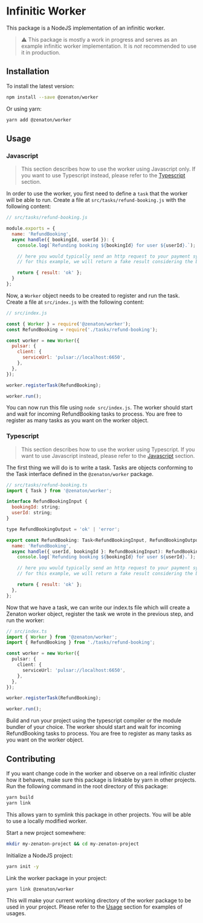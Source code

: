 # Infinitic Worker

This package is a NodeJS implementation of an infinitic worker.

> ⚠️ This package is mostly a work in progress and serves as an example infinitic worker implementation.
> It is _not_ recommended to use it in production.

## Installation

To install the latest version:

```sh
npm install --save @zenaton/worker
```

Or using yarn:

```sh
yarn add @zenaton/worker
```

## Usage

### Javascript

> This section describes how to use the worker using Javascript only.
> If you want to use Typescript instead, please refer to the [Typescript](#typescript) section.

In order to use the worker, you first need to define a `task` that the worker will be able to run.
Create a file at `src/tasks/refund-booking.js` with the following content:

```javascript
// src/tasks/refund-booking.js

module.exports = {
  name: 'RefundBooking',
  async handle({ bookingId, userId }): {
    console.log(`Refunding booking ${bookingId} for user ${userId}.`);

    // here you would typically send an http request to your payment system to process the refund.
    // for this example, we will return a fake result considering the booking was correctly refunded.

    return { result: 'ok' };
  }
};
```

Now, a `Worker` object needs to be created to register and run the task.
Create a file at `src/index.js` with the following content:

```javascript
// src/index.js

const { Worker } = require('@zenaton/worker');
const RefundBooking = require('./tasks/refund-booking');

const worker = new Worker({
  pulsar: {
    client: {
      serviceUrl: 'pulsar://localhost:6650',
    },
  },
});

worker.registerTask(RefundBooking);

worker.run();
```

You can now run this file using `node src/index.js`.
The worker should start and wait for incoming RefundBooking tasks to process.
You are free to register as many tasks as you want on the worker object.

### Typescript

> This section describes how to use the worker using Typescript.
> If you want to use Javascript instead, please refer to the [Javascript](#javascript) section.

The first thing we will do is to write a task. Tasks are objects conforming to the Task interface defined
in the `@zenaton/worker` package.

```javascript
// src/tasks/refund-booking.ts
import { Task } from '@zenaton/worker';

interface RefundBookingInput {
  bookingId: string;
  userId: string;
}

type RefundBookingOutput = 'ok' | 'error';

export const RefundBooking: Task<RefundBookingInput, RefundBookingOutput> = {
  name: 'RefundBooking',
  async handle({ userId, bookingId }: RefundBookingInput): RefundBookingOutput {
    console.log(`Refunding booking ${bookingId} for user ${userId}.`);

    // here you would typically send an http request to your payment system to process the refund.
    // for this example, we will return a fake result considering the booking was correctly refunded.

    return { result: 'ok' };
  },
};
```

Now that we have a task, we can write our index.ts file which will create a Zenaton worker object,
register the task we wrote in the previous step, and run the worker:

```typescript
// src/index.ts
import { Worker } from '@zenaton/worker';
import { RefundBooking } from './tasks/refund-booking';

const worker = new Worker({
  pulsar: {
    client: {
      serviceUrl: 'pulsar://localhost:6650',
    },
  },
});

worker.registerTask(RefundBooking);

worker.run();
```

Build and run your project using the typescript compiler or the module bundler of your choice.
The worker should start and wait for incoming RefundBooking tasks to process.
You are free to register as many tasks as you want on the worker object.

## Contributing

If you want change code in the worker and observe on a real infinitic cluster how it behaves, make sure
this package is linkable by yarn in other projects.
Run the following command in the root directory of this package:

```bash
yarn build
yarn link
```

This allows yarn to symlink this package in other projects. You will be able to use a locally modified
worker.

Start a new project somewhere:

```bash
mkdir my-zenaton-project && cd my-zenaton-project
```

Initialize a NodeJS project:

```bash
yarn init -y
```

Link the worker package in your project:

```bash
yarn link @zenaton/worker
```

This will make your current working directory of the worker package to be used in your project.
Please refer to the [Usage](#usage) section for examples of usages.
